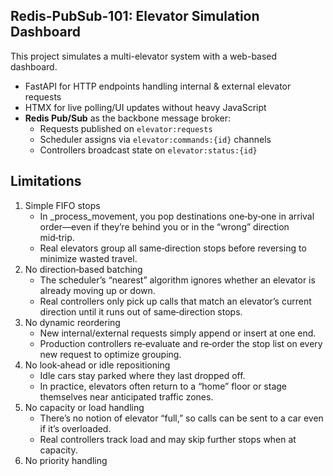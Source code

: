 ## Redis-PubSub-101: Elevator Simulation Dashboard

This project simulates a multi-elevator system with a web-based dashboard.

- FastAPI for HTTP endpoints handling internal & external elevator requests
- HTMX for live polling/UI updates without heavy JavaScript
- **Redis Pub/Sub** as the backbone message broker:
  - Requests published on `elevator:requests`
  - Scheduler assigns via `elevator:commands:{id}` channels
  - Controllers broadcast state on `elevator:status:{id}`

## Limitations
1. Simple FIFO stops
    - In _process_movement, you pop destinations one‐by‐one in arrival order—even if they’re behind you or in the “wrong” direction mid‑trip.
    - Real elevators group all same‑direction stops before reversing to minimize wasted travel.
2. No direction‑based batching
    - The scheduler’s “nearest” algorithm ignores whether an elevator is already moving up or down.
    - Real controllers only pick up calls that match an elevator’s current direction until it runs out of same‑direction stops.
3. No dynamic reordering
    - New internal/external requests simply append or insert at one end.
    - Production controllers re‑evaluate and re‑order the stop list on every new request to optimize grouping.
3. No look‑ahead or idle repositioning
    - Idle cars stay parked where they last dropped off.
    - In practice, elevators often return to a “home” floor or stage themselves near anticipated traffic zones.
4. No capacity or load handling
    - There’s no notion of elevator “full,” so calls can be sent to a car even if it’s overloaded.
    - Real controllers track load and may skip further stops when at capacity.
5. No priority handling